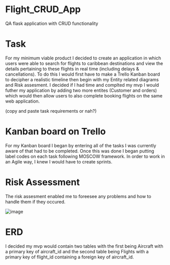 # Flight_CRUD_App
QA flask application with CRUD functionality

# Task
For my minimum viable product I decided to create an application in which users were able to search for flights to caribbean destinations and view the details pertaining to these flights in real time (including delays & cancellations). To do this I would first have to make a Trello Kanban board to decipher a realistic timeline then begin with my Entity related diagrams and  Risk assesment. I decided if I had time and complted my mvp I would futher my application by adding two more entites (Customer and orders) which would then allow users to also complete booking flights on the same web application.

(copy and paste task requirements or nah?)

# Kanban board on Trello

For my Kanban board I began by entering all of the tasks I was currently aware of that had to be completed. Once this was done I began putting label codes on each task following MOSCOW framework. In order to work in an Agile way, I knew I would have to create sprints.



# Risk Assessment

The risk assesment enabled me to foreesee any problems and how to handle them if they occured.
 

![image](https://drive.google.com/uc?export=view&id=17HUsu9TZd404GPuW9-0Z0YjibXMXONbD)


# ERD

I decided my mvp would contain two tables with the first being Aircraft with a primary key of aircraft_id and the second table being Flights with a primary key of flight_id containing a foreign key of aircraft_id.
